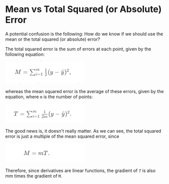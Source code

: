 # Mean vs Total Squared (or Absolute) Error

A potential confusion is the following: How do we know if we should use the mean or the total squared (or absolute) error?

The total squared error is the sum of errors at each point, given by the following equation:

![alt text](imgs/img_1.png)

whereas the mean squared error is the average of these errors, given by the equation, where `m` is the number of points:

![alt text](imgs/img_2.png)

The good news is, it doesn't really matter. As we can see, the total squared error is just a multiple of the mean squared error, since

![alt text](imgs/img_3.png)

Therefore, since derivatives are linear functions, the gradient of *`T`*  is also mm times the gradient of `M`.